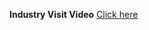 **Industry Visit Video**
[Click here](https://drive.google.com/file/d/171Yv5wtxNxPr35evFQoCDe6rvCEHzwLu/view "Click here")
